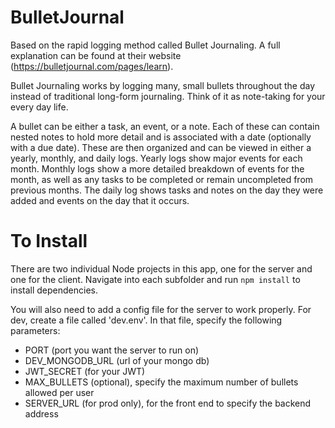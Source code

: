 # BulletJournal

Based on the rapid logging method called Bullet Journaling.  A full explanation can be found at their website (https://bulletjournal.com/pages/learn).

Bullet Journaling works by logging many, small bullets throughout the day instead of traditional long-form journaling. Think of it as note-taking for your every day life. 

A bullet can be either a task, an event, or a note. Each of these can contain nested notes to hold more detail and is associated with a date (optionally with a due date). These are then organized and can be viewed in either a yearly, monthly, and daily logs. Yearly logs show major events for each month. Monthly logs show a more detailed breakdown of events for the month, as well as any tasks to be completed or remain uncompleted from previous months. The daily log shows tasks and notes on the day they were added and events on the day that it occurs.

# To Install

There are two individual Node projects in this app, one for the server and one for the client. Navigate into each subfolder and run `npm install` to install dependencies.  

You will also need to add a config file for the server to work properly. For dev, create a file called 'dev.env'. In that file, specify the following parameters:
* PORT (port you want the server to run on)
* DEV_MONGODB_URL (url of your mongo db)
* JWT_SECRET (for your JWT)
* MAX_BULLETS (optional), specify the maximum number of bullets allowed per user
* SERVER_URL (for prod only), for the front end to specify the backend address